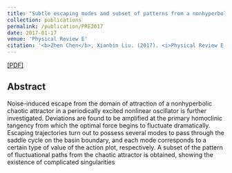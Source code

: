 ```yaml
---
title: "Subtle escaping modes and subset of patterns from a nonhyperbolic chaotic attractor"
collection: publications
permalink: /publication/PRE2017
date: 2017-01-17
venue: 'Physical Review E'
citation: '<b>Zhen Chen</b>, Xianbin Liu. (2017). <i>Physical Review E </i>, 95(1), 012208.'
---
```



[[PDF]](http://MAGICzhen.github.io/files/PRE2017.pdf)

## Abstract
Noise-induced escape from the domain of attraction of a nonhyperbolic chaotic attractor in a periodically excited nonlinear oscillator is further investigated. Deviations are found to be amplified at the primary homoclinic tangency from which the optimal force begins to fluctuate dramatically. Escaping trajectories turn out to possess several modes to pass through the saddle cycle on the basin boundary, and each mode corresponds to a certain type of value of the action plot, respectively. A subset of the pattern of fluctuational paths from the chaotic attractor is obtained, showing the existence of complicated singularities
